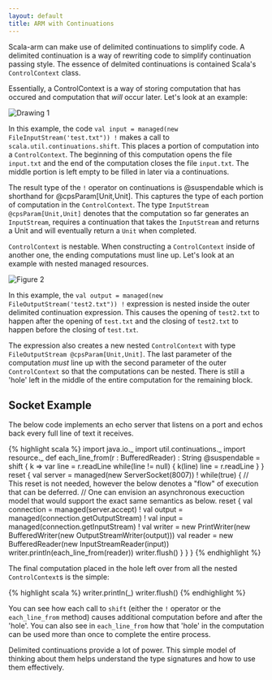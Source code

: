 ```yaml
---
layout: default
title: ARM with Continuations
---
```

Scala-arm can make use of delimited continuations to simplify code.  A delimited continuation is a way of rewriting code to simplify continuation passing style.   The essence of delmited continuations is contained Scala's `ControlContext` class.

Essentially, a ControlContext is a way of storing computation that has occured and computation that *will* occur later.  Let's look at an example:

![Drawing 1](https://docs.google.com/drawings/pub?id=1sEKDu_8Xku1W6ulF_kN5OAxrjMrUZIZg3yMVYh9quPY&w=960&h=720)

In this example, the code `val input = managed(new FileInputStream('test.txt")) !` makes a call to `scala.util.continuations.shift`.  This places a portion of computation into a `ControlContext`.  The beginning of this computation opens the file `input.txt` and the end of the computation closes the file `input.txt`.   The middle portion is left empty to be filled in later via a continuations.

The result type of the `!` operator on continuations is @suspendable which is shorthand for @cpsParam[Unit,Unit].   This captures the type of each portion of computation in the `ControlContext`.   The type `InputStream @cpsParam[Unit,Unit]` denotes that the computation so far generates an `InputStream`, requires a continuation that takes the `InputStream` and returns a Unit and will eventually return a `Unit` when completed.

`ControlContext` is nestable.   When constructing a `ControlContext` inside of another one, the ending computations must line up.   Let's look at an example with nested managed resources.

![Figure 2](https://docs.google.com/drawings/pub?id=1t9s4ZeGcuIJraGgiCmdj8T61SCQBwoo_dY2eODfaLRQ&w=960&h=720)

In this example, the `val output = managed(new FileOutputStream('test2.txt")) !` expression is nested inside the outer delimited continuation expression.   This causes the opening of `test2.txt` to happen after the opening of `test.txt` and the closing of `test2.txt` to happen before the closing of `test.txt`.

The expression also creates a new nested `ControlContext` with type `FileOutputStream @cpsParam[Unit,Unit]`.   The last parameter of the computation *must* line up with the second parameter of the outer `ControlContext` so that the computations can be nested.   There is still a 'hole' left in the middle of the entire computation for the remaining block.

## Socket Example ##

The below code implements an echo server that listens on a port and echos back every full line of text it receives. 

{% highlight scala %}
    import java.io._
    import util.continuations._
    import resource._
    def each_line_from(r : BufferedReader) : String @suspendable =
      shift { k =>
        var line = r.readLine
        while(line != null) {
          k(line)
          line = r.readLine
        }
      }
    reset {
      val server = managed(new ServerSocket(8007)) !
      while(true) {
        // This reset is not needed, however the  below denotes a "flow" of execution that can be deferred.
        // One can envision an asynchronous execuction model that would support the exact same semantics as     below.
        reset {
          val connection = managed(server.accept) !
          val output = managed(connection.getOutputStream) !
          val input = managed(connection.getInputStream) !
          val writer = new PrintWriter(new BufferedWriter(new OutputStreamWriter(output)))
          val reader = new BufferedReader(new InputStreamReader(input))
          writer.println(each_line_from(reader))
          writer.flush()
        }
      }
    }
{% endhighlight %}

The final computation placed in the hole left over from all the nested `ControlContext`s is the simple:

{% highlight scala %}
    writer.println(_)
    writer.flush()
{% endhighlight %}

You can see how each call to `shift` (either the `!` operator or the `each_line_from` method) causes additional computation before and after the 'hole'.  You can also see in `each_line_from` how that 'hole' in the computation can be used more than once to complete the entire process.

Delimited continuations provide a lot of power.   This simple model of thinking about them helps understand the type signatures and how to use them effectively.
